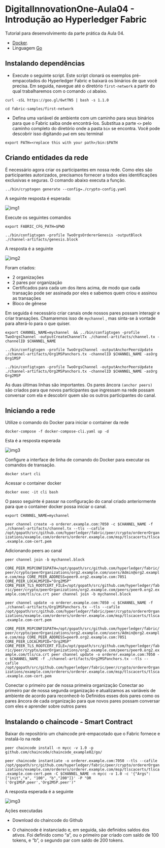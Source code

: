 # DigitalInnovationOne-Aula04 - Introdução ao Hyperledger Fabric

Tutorial para desenvolvimento da parte prática da Aula 04.

* [Docker](https://docs.docker.com/get-docker/).
* Linguagem [Go](https://golang.org/)

## Instalando dependências

* Execute o seguinte script. Este script clonará os exemplos pré-empacotados do Hyperledger Fabric e baixará os binários de que você precisa. 
Em seguida, navegue até o diretório ```first-network``` a partir do qual trabalharemos com o comando ```cd``` abaixo.

```curl -sSL https://goo.gl/6wtTN5 | bash -s 1.1.0```  

```cd fabric-samples/first-network```


* Defina uma variável de ambiente com um caminho para seus binários para que o Fabric saiba onde encontrá-los. 
Substitua a parte ```<>``` pelo caminho completo do diretório onde a pasta ```bin``` se encontra. 
Você pode descobrir isso digitando ```pwd``` em seu terminal

```export PATH=<replace this with your path>/bin:$PATH```

## Criando entidades da rede

É necessário agora criar os participantes em nossa rede. Como eles são participantes autorizados, precisamos fornecer a todos eles identificações exclusivas e seguras. O comando abaixo
executa a função.

```../bin/cryptogen generate --config=./crypto-config.yaml```

A seguinte resposta é esperada:


 ![img1](https://miro.medium.com/max/223/1*-fWIivkBt1PNJmf6LWvPZg.png)

Execute os seguintes comandos

```export FABRIC_CFG_PATH=$PWD```   

```../bin/configtxgen -profile TwoOrgsOrdererGenesis -outputBlock ./channel-artifacts/genesis.block```

A resposta é a seguinte

 ![img2](https://miro.medium.com/max/700/1*tjrs6d06rszMWm0kybM-EQ.png)

Foram criados:   
 - 2 organizações   
 - 2 pares por organização   
 - Certificados para cada um dos itens acima, de modo que cada transação pode ser assinada por eles e sabemos quem criou e assinou as transações   
 - Bloco de gênese   

Em seguida é necessário criar canais onde nossos pares possam interagir e criar transações. Chamaremos isso de ```mychannel``` , mas sinta-se à vontade para alterá-lo para o que quiser.

```export CHANNEL_NAME=mychannel  && ../bin/configtxgen -profile TwoOrgsChannel -outputCreateChannelTx ./channel-artifacts/channel.tx -channelID $CHANNEL_NAME```   

```../bin/configtxgen -profile TwoOrgsChannel -outputAnchorPeersUpdate ./channel-artifacts/Org1MSPanchors.tx -channelID $CHANNEL_NAME -asOrg Org1MSP```   

```../bin/configtxgen -profile TwoOrgsChannel -outputAnchorPeersUpdate ./channel-artifacts/Org2MSPanchors.tx -channelID $CHANNEL_NAME -asOrg Org2MSP``` 

As duas últimas linhas são importantes. Os pares âncora ```(anchor peers)``` são criados para que novos participantes que ingressam na rede possam conversar com ela e descobrir quem são os outros participantes do canal.

## Iniciando a rede

Utilize o comando do Docker para iniciar o container da rede

```docker-compose -f docker-compose-cli.yaml up -d```   

Esta é a resposta esperada

 ![img3](https://miro.medium.com/max/700/1*mSRCEpE6TuZatz74XUTiYQ.png)
 
 Configure a interface de linha de comando do Docker para executar os comandos de transação.
 
 ```docker start cli```
 
 Acessar o container docker
 
 ```docker exec -it cli bash```
 
 O passo seguinte é passar na configuração do canal criado anteriormente para que o container docker possa iniciar o canal.

```export CHANNEL_NAME=mychannel```   

```peer channel create -o orderer.example.com:7050 -c $CHANNEL_NAME -f ./channel-artifacts/channel.tx --tls --cafile /opt/gopath/src/github.com/hyperledger/fabric/peer/crypto/ordererOrganizations/example.com/orderers/orderer.example.com/msp/tlscacerts/tlsca.example.com-cert.pem```

Adicionando peers ao canal

```peer channel join -b mychannel.block```

```CORE_PEER_MSPCONFIGPATH=/opt/gopath/src/github.com/hyperledger/fabric/peer/crypto/peerOrganizations/org2.example.com/users/Admin@org2.example.com/msp CORE_PEER_ADDRESS=peer0.org2.example.com:7051 CORE_PEER_LOCALMSPID="Org2MSP" CORE_PEER_TLS_ROOTCERT_FILE=/opt/gopath/src/github.com/hyperledger/fabric/peer/crypto/peerOrganizations/org2.example.com/peers/peer0.org2.example.com/tls/ca.crt peer channel join -b mychannel.block```

```peer channel update -o orderer.example.com:7050 -c $CHANNEL_NAME -f ./channel-artifacts/Org1MSPanchors.tx --tls --cafile /opt/gopath/src/github.com/hyperledger/fabric/peer/crypto/ordererOrganizations/example.com/orderers/orderer.example.com/msp/tlscacerts/tlsca.example.com-cert.pem```

```CORE_PEER_MSPCONFIGPATH=/opt/gopath/src/github.com/hyperledger/fabric/peer/crypto/peerOrganizations/org2.example.com/users/Admin@org2.example.com/msp CORE_PEER_ADDRESS=peer0.org2.example.com:7051 CORE_PEER_LOCALMSPID="Org2MSP" CORE_PEER_TLS_ROOTCERT_FILE=/opt/gopath/src/github.com/hyperledger/fabric/peer/crypto/peerOrganizations/org2.example.com/peers/peer0.org2.example.com/tls/ca.crt peer channel update -o orderer.example.com:7050 -c $CHANNEL_NAME -f ./channel-artifacts/Org2MSPanchors.tx --tls --cafile /opt/gopath/src/github.com/hyperledger/fabric/peer/crypto/ordererOrganizations/example.com/orderers/orderer.example.com/msp/tlscacerts/tlsca.example.com-cert.pem```

Conectar o primeiro par de nossa primeira organização
Conectar ao primeiro par de nossa segunda organização e atualizamos as variáveis de ambiente de acordo para reconhecê-lo
Definidos esses dois pares como os pares âncora de cada organização para que novos pares possam conversar com eles e aprender sobre outros pares

## Instalando o chaincode - Smart Contract

Baixar do repositório um chaincode pré-empacotado que o Fabric fornece e instalá-lo na rede

```peer chaincode install -n mycc -v 1.0 -p github.com/chaincode/chaincode_example02/go/```

```peer chaincode instantiate -o orderer.example.com:7050 --tls --cafile /opt/gopath/src/github.com/hyperledger/fabric/peer/crypto/ordererOrganizations/example.com/orderers/orderer.example.com/msp/tlscacerts/tlsca.example.com-cert.pem -C $CHANNEL_NAME -n mycc -v 1.0 -c '{"Args":["init","a", "100", "b","200"]}' -P "OR ('Org1MSP.peer','Org2MSP.peer')"```

A resposta esperada é a seguinte

 ![img3](https://miro.medium.com/max/700/1*NFkhzjyGDqYumV2lqARpog.png)
 
 Ações executadas
 
 * Download do chaincode do Github
 
 * O chaincode é instanciado e, em seguida, são definidos saldos dos ativos. Foi definido como “a”, ou o primeiro par criado com saldo de 100 tokens, e “b”, o segundo par com saldo de 200 tokens.

